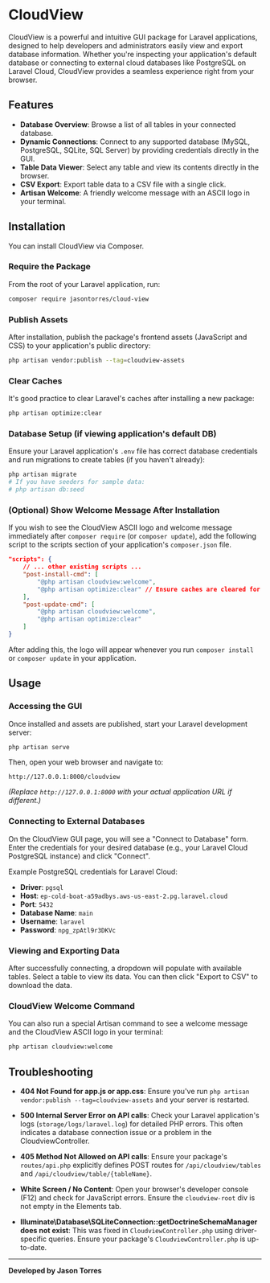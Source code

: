 # CloudView

CloudView is a powerful and intuitive GUI package for Laravel applications, designed to help developers and administrators easily view and export database information. Whether you're inspecting your application's default database or connecting to external cloud databases like PostgreSQL on Laravel Cloud, CloudView provides a seamless experience right from your browser.

## Features

- **Database Overview**: Browse a list of all tables in your connected database.
- **Dynamic Connections**: Connect to any supported database (MySQL, PostgreSQL, SQLite, SQL Server) by providing credentials directly in the GUI.
- **Table Data Viewer**: Select any table and view its contents directly in the browser.
- **CSV Export**: Export table data to a CSV file with a single click.
- **Artisan Welcome**: A friendly welcome message with an ASCII logo in your terminal.

## Installation

You can install CloudView via Composer.

### Require the Package

From the root of your Laravel application, run:

```bash
composer require jasontorres/cloud-view
```

### Publish Assets

After installation, publish the package's frontend assets (JavaScript and CSS) to your application's public directory:

```bash
php artisan vendor:publish --tag=cloudview-assets
```

### Clear Caches

It's good practice to clear Laravel's caches after installing a new package:

```bash
php artisan optimize:clear
```

### Database Setup (if viewing application's default DB)

Ensure your Laravel application's `.env` file has correct database credentials and run migrations to create tables (if you haven't already):

```bash
php artisan migrate
# If you have seeders for sample data:
# php artisan db:seed
```

### (Optional) Show Welcome Message After Installation

If you wish to see the CloudView ASCII logo and welcome message immediately after `composer require` (or `composer update`), add the following script to the scripts section of your application's `composer.json` file.

```json
"scripts": {
    // ... other existing scripts ...
    "post-install-cmd": [
        "@php artisan cloudview:welcome",
        "@php artisan optimize:clear" // Ensure caches are cleared for your package to be discovered
    ],
    "post-update-cmd": [
        "@php artisan cloudview:welcome",
        "@php artisan optimize:clear"
    ]
}
```

After adding this, the logo will appear whenever you run `composer install` or `composer update` in your application.

## Usage

### Accessing the GUI

Once installed and assets are published, start your Laravel development server:

```bash
php artisan serve
```

Then, open your web browser and navigate to:

```
http://127.0.0.1:8000/cloudview
```

*(Replace `http://127.0.0.1:8000` with your actual application URL if different.)*

### Connecting to External Databases

On the CloudView GUI page, you will see a "Connect to Database" form. Enter the credentials for your desired database (e.g., your Laravel Cloud PostgreSQL instance) and click "Connect".

Example PostgreSQL credentials for Laravel Cloud:

- **Driver**: `pgsql`
- **Host**: `ep-cold-boat-a59adbys.aws-us-east-2.pg.laravel.cloud`
- **Port**: `5432`
- **Database Name**: `main`
- **Username**: `laravel`
- **Password**: `npg_zpAtl9r3DKVc`

### Viewing and Exporting Data

After successfully connecting, a dropdown will populate with available tables. Select a table to view its data. You can then click "Export to CSV" to download the data.

### CloudView Welcome Command

You can also run a special Artisan command to see a welcome message and the CloudView ASCII logo in your terminal:

```bash
php artisan cloudview:welcome
```

## Troubleshooting

- **404 Not Found for app.js or app.css**: Ensure you've run `php artisan vendor:publish --tag=cloudview-assets` and your server is restarted.

- **500 Internal Server Error on API calls**: Check your Laravel application's logs (`storage/logs/laravel.log`) for detailed PHP errors. This often indicates a database connection issue or a problem in the CloudviewController.

- **405 Method Not Allowed on API calls**: Ensure your package's `routes/api.php` explicitly defines POST routes for `/api/cloudview/tables` and `/api/cloudview/table/{tableName}`.

- **White Screen / No Content**: Open your browser's developer console (F12) and check for JavaScript errors. Ensure the `cloudview-root` div is not empty in the Elements tab.

- **Illuminate\Database\SQLiteConnection::getDoctrineSchemaManager does not exist**: This was fixed in `CloudviewController.php` using driver-specific queries. Ensure your package's `CloudviewController.php` is up-to-date.

---

**Developed by Jason Torres**